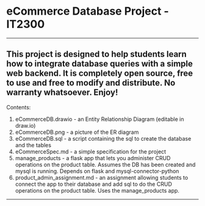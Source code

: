 # eCommerce Database Project - IT2300
---
This project is designed to help students learn how to integrate database queries with a simple web backend. It is completely open source, free to use and free to modify and distribute. No warranty whatsoever. Enjoy!
---
Contents:
1. eCommerceDB.drawio - an Entity Relationship Diagram (editable in draw.io)
2. eCommerceDB.png - a picture of the ER diagram
3. eCommerceDB.sql - a script containing the sql to create the database and the tables
4. eCommerceSpec.md - a simple specification for the project
5. manage_products - a flask app that lets you administer CRUD operations on the product table. Assumes the DB has been created and mysql is running. Depends on flask and mysql-connector-python
6. product_admin_assignment.md - an assignment allowing students to connect the app to their database and add sql to do the CRUD operations on the product table. Uses the manage_products app.
   
---
